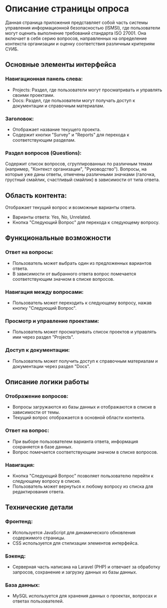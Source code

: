 # Описание страницы опроса
Данная страница приложения представляет собой часть системы управления информационной безопасностью (ISMSI), где пользователи могут оценить выполнение требований стандарта ISO 27001. Она включает в себя серию вопросов, направленных на определение контекста организации и оценку соответствия различным критериям СУИБ.

## Основные элементы интерфейса
### Навигационная панель слева:
- Projects: Раздел, где пользователи могут просматривать и управлять своими проектами.
- Docs: Раздел, где пользователи могут получать доступ к документации и справочным материалам.
### Заголовок:
- Отображает название текущего проекта.
- Содержит кнопки "Survey" и "Reports" для перехода к соответствующим разделам.
### Раздел вопросов (Questions):

Содержит список вопросов, сгруппированных по различным темам (например, "Контекст организации", "Руководство").
Вопросы, на которые уже даны ответы, отмечены различными значками (галочка, грустный смайлик, счастливый смайлик) в зависимости от типа ответа.

## Область контента:

Отображает текущий вопрос и возможные варианты ответа.
- Варианты ответа: Yes, No, Unrelated.
- Кнопка "Следующий Вопрос" для перехода к следующему вопросу.
## Функциональные возможности
### Ответ на вопросы:
- Пользователь может выбрать один из предложенных вариантов ответа.
- В зависимости от выбранного ответа вопрос помечается соответствующим значком в списке вопросов.
### Навигация между вопросами:

- Пользователь может переходить к следующему вопросу, нажав кнопку "Следующий Вопрос".
### Просмотр и управление проектами:

- Пользователь может просматривать список проектов и управлять ими через раздел "Projects".
### Доступ к документации:

- Пользователь может получить доступ к справочным материалам и документации через раздел "Docs".
## Описание логики работы
### Отображение вопросов:

- Вопросы загружаются из базы данных и отображаются в списке в зависимости от темы.
- Текущий вопрос отображается в основной области контента.
### Ответ на вопрос:

- При выборе пользователем варианта ответа, информация сохраняется в базе данных.
- Вопрос помечается соответствующим значком в списке вопросов.
### Навигация:

- Кнопка "Следующий Вопрос" позволяет пользователю перейти к следующему вопросу в списке.
- Пользователь может вернуться к любому вопросу из списка для редактирования ответа.
## Технические детали
### Фронтенд:

- Используется JavaScript для динамического обновления содержимого страницы.
- CSS используется для стилизации элементов интерфейса.
### Бэкенд:

- Серверная часть написана на Laravel (PHP) и отвечает за обработку запросов, сохранение и загрузку данных из базы данных.
### База данных:

- MySQL используется для хранения данных о проектах, вопросах и ответах пользователей.
